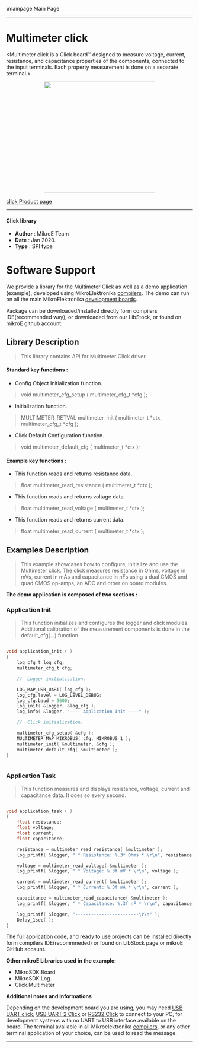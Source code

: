 \mainpage Main Page

---
# Multimeter click

<Multimeter click is a Click board™ designed to measure voltage, current, resistance, and capacitance properties of the components, connected to the input terminals. Each property measurement is done on a separate terminal.>

<p align="center">
  <img src="https://download.mikroe.com/images/click_for_ide/multimeter_click.png" height=300px>
</p>


[click Product page](<https://www.mikroe.com/multimeter-click>)

---

#### Click library 

- **Author**        : MikroE Team
- **Date**          : Jan 2020.
- **Type**          : SPI type


# Software Support

We provide a library for the Multimeter Click 
as well as a demo application (example), developed using MikroElektronika 
[compilers](https://shop.mikroe.com/compilers). 
The demo can run on all the main MikroElektronika [development boards](https://shop.mikroe.com/development-boards).

Package can be downloaded/installed directly form compilers IDE(recommended way), or downloaded from our LibStock, or found on mikroE github account. 

## Library Description

> This library contains API for Multimeter Click driver.

#### Standard key functions :

- Config Object Initialization function.
> void multimeter_cfg_setup ( multimeter_cfg_t *cfg ); 
 
- Initialization function.
> MULTIMETER_RETVAL multimeter_init ( multimeter_t *ctx, multimeter_cfg_t *cfg );

- Click Default Configuration function.
> void multimeter_default_cfg ( multimeter_t *ctx );

#### Example key functions :

- This function reads and returns resistance data.
> float multimeter_read_resistance ( multimeter_t *ctx );
 
- This function reads and returns voltage data.
> float multimeter_read_voltage ( multimeter_t *ctx );

- This function reads and returns current data.
> float multimeter_read_current ( multimeter_t *ctx );

## Examples Description

> This example showcases how to configure, initialize and use the Multimeter click. The
  click measures resistance in Ohms, voltage in mVs, current in mAs and capacitance in nFs
  using a dual CMOS and quad CMOS op-amps, an ADC and other on board modules. 

**The demo application is composed of two sections :**

### Application Init 

> This function initializes and configures the logger and click modules. Additional 
  calibration of the measurement components is done in the default_cfg(...) function.

```c

void application_init ( )
{
    log_cfg_t log_cfg;
    multimeter_cfg_t cfg;

    //  Logger initialization.

    LOG_MAP_USB_UART( log_cfg );
    log_cfg.level = LOG_LEVEL_DEBUG;
    log_cfg.baud = 9600;
    log_init( &logger, &log_cfg );
    log_info( &logger, "---- Application Init ----" );

    //  Click initialization.

    multimeter_cfg_setup( &cfg );
    MULTIMETER_MAP_MIKROBUS( cfg, MIKROBUS_1 );
    multimeter_init( &multimeter, &cfg );
    multimeter_default_cfg( &multimeter );
}
  
```

### Application Task

> This function measures and displays resistance, voltage, current and capacitance data.
  It does so every second. 

```c

void application_task ( )
{
    float resistance;
    float voltage;
    float current;
    float capacitance;

    resistance = multimeter_read_resistance( &multimeter );
    log_printf( &logger, " * Resistance: %.3f Ohms * \r\n", resistance );

    voltage = multimeter_read_voltage( &multimeter );
    log_printf( &logger, " * Voltage: %.3f mV * \r\n", voltage );

    current = multimeter_read_current( &multimeter );
    log_printf( &logger, " * Current: %.3f mA * \r\n", current );

    capacitance = multimeter_read_capacitance( &multimeter );
    log_printf( &logger, " * Capacitance: %.3f nF * \r\n", capacitance );

    log_printf( &logger, "------------------------\r\n" );
    Delay_1sec( );
} 

```

The full application code, and ready to use projects can be  installed directly form compilers IDE(recommneded) or found on LibStock page or mikroE GitHub accaunt.

**Other mikroE Libraries used in the example:** 

- MikroSDK.Board
- MikroSDK.Log
- Click.Multimeter

**Additional notes and informations**

Depending on the development board you are using, you may need 
[USB UART click](https://shop.mikroe.com/usb-uart-click), 
[USB UART 2 Click](https://shop.mikroe.com/usb-uart-2-click) or 
[RS232 Click](https://shop.mikroe.com/rs232-click) to connect to your PC, for 
development systems with no UART to USB interface available on the board. The 
terminal available in all Mikroelektronika 
[compilers](https://shop.mikroe.com/compilers), or any other terminal application 
of your choice, can be used to read the message.

---
